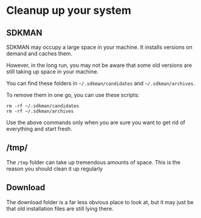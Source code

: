 # Cleanup up your system

## SDKMAN

SDKMAN may occupy a large space in your machine. It installs versions on demand and caches them.

However, in the long run, you may not be aware that some old versions are still taking up space in your machine.

You can find these folders in `~/.sdkman/candidates` and `~/.sdkman/archives`.

To remove them in one go, you can use these scripts:

```shell
rm -rf ~/.sdkman/candidates
rm -rf ~/.sdkman/archives
```

Use the above commands only when you are sure you want to get rid of everything and start fresh.

## /tmp/

The `/tmp` folder can take up tremendous amounts of space. This is the reason you should clean it up regularly

## Download

The download folder is a far less obvious place to look at, but it may just be that old installation files are still lying there.
